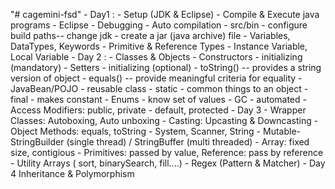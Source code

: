 "# cagemini-fsd" 
    - Day1 :
            - Setup (JDK & Eclipse)
            - Compile & Execute java programs
            - Eclipse
                - Debugging
                - Auto compilation
                - src/bin 
                - configure build paths-- change jdk
                - create a jar (java archive) file
            - Variables, DataTypes, Keywords
            - Primitive & Reference Types
            - Instance Variable, Local Variable 
    - Day 2 :
            - Classes & Objects
            - Constructors - initializing (mandatory)
            - Setters - initializing (optional)
            - toString() -- provides a string version of object
            - equals() -- provide meaningful criteria for equality
            - JavaBean/POJO - reusable class
            - static - common things to an object
            - final - makes constant
            - Enums - know set of values
            - GC - automated 
            - Access Modifiers: public, private - default, protected
    - Day 3
            - Wrapper Classes: Autoboxing, Auto unboxing
            - Casting: Upcasting & Downcasting
            - Object Methods: equals, toString
            - System, Scanner, String
            - Mutable-  StringBuilder (single thread) / StringBuffer (multi threaded)
            - Array: fixed size, contigious
            - Primitives: passed by value, Reference: pass by reference
            - Utility Arrays ( sort, binarySearch, fill....)
            - Regex (Pattern & Matcher)
    - Day 4
            Inheritance & Polymorphism

